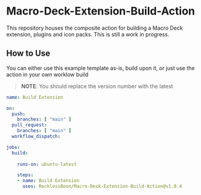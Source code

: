 # Macro-Deck-Extension-Build-Action
This repository houses the composite action for building a Macro Deck extension, plugins and icon packs. This is still a work in progress.

## How to Use
You can either use this example template as-is, build upon it, or just use the action in your own worklow build

> **NOTE**: You should replace the version number with the latest

```yaml
name: Build Extension

on:
  push:
    branches: [ "main" ]
  pull_request:
    branches: [ "main" ]
  workflow_dispatch:

jobs:
  build:
  
    runs-on: ubuntu-latest

    steps:
    - name: Build Extension
      uses: RecklessBoon/Macro-Deck-Extension-Build-Action@v1.0.4
```
